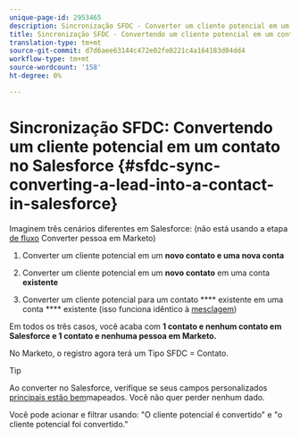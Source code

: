 ```yaml
---
unique-page-id: 2953465
description: Sincronização SFDC - Converter um cliente potencial em um contato no Salesforce - Documentos do Marketing - Documentação do produto
title: Sincronização SFDC - Convertendo um cliente potencial em um contato no Salesforce
translation-type: tm+mt
source-git-commit: d7d6aee63144c472e02fe0221c4a164183d04dd4
workflow-type: tm+mt
source-wordcount: '158'
ht-degree: 0%

---
```



# Sincronização SFDC: Convertendo um cliente potencial em um contato no Salesforce {#sfdc-sync-converting-a-lead-into-a-contact-in-salesforce}

Imaginem três cenários diferentes em Salesforce: (não está usando a etapa [de fluxo](../../../../product-docs/core-marketo-concepts/smart-campaigns/flow-actions/convert-person.md) Converter pessoa em Marketo)

1. Converter um cliente potencial em um **novo contato e uma nova conta**
1. Converter um cliente potencial em um **novo contato** em uma conta **existente**

1. Converter um cliente potencial para um contato **** existente em uma conta **** existente (isso funciona idêntico à [mesclagem](sfdc-sync-merging-a-lead-contact-person.md))

Em todos os três casos, você acaba com **1 contato e nenhum contato em Salesforce e 1 contato e nenhuma pessoa em Marketo.**

No Marketo, o registro agora terá um Tipo SFDC = Contato.

>[!TIP]
>
>Ao converter no Salesforce, verifique se seus campos personalizados [principais estão bem](https://help.salesforce.com/apex/HTViewHelpDoc?id=customize_mapleads.htm)mapeados. Você não quer perder nenhum dado.

Você pode acionar e filtrar usando: &quot;O cliente potencial é convertido&quot; e &quot;o cliente potencial foi convertido.&quot;